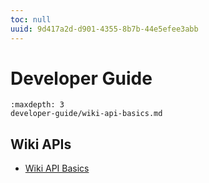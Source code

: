 ```yaml
---
toc: null
uuid: 9d417a2d-d901-4355-8b7b-44e5efee3abb
---
```

# Developer Guide

```{toctree}
:maxdepth: 3
developer-guide/wiki-api-basics.md
```

## Wiki APIs

* [Wiki API Basics](./developer-guide/wiki-api-basics.md)
